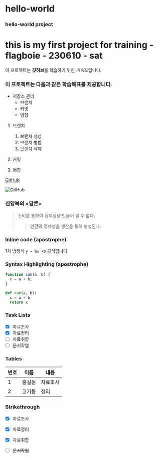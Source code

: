 # hello-world
### hello-world project
# this is my first project for training - flagboie - 230610 - sat

이 프로젝트는 **깃허브**를  학습하기 위한 *가이드*입니다.

### 이 프로젝트는 다음과 같은 학습목표를 제공합니다.
* 저장소 관리
  * 브랜치
  * 커밋
  * 병합

1. 브랜치
   1. 브랜치 생성
   1. 브랜치 병합
   1. 브랜치 삭제
  
1. 커밋
1. 병합

[GitHub](https://github.com)

![GitHub](https://github.com/images/logo.jpg)

### 신영복의 <담론>
> 소비를 통하여 정체성을 만들어 낼 수 없다.
>> 인간의 정체성을 생산을 통해 형성된다.

### Inline code (apostrophe)
1차 방정식 `y = ax +b` 공식입니다.

### Syntax Highlighting (apostrophe)
```javascript
function sum(a, b) {
  x = a + b;
}
```

```python
def sum(a, b):
  x = a + b
  return x
```

### Task Lists
- [X] 자료조사
- [X] 자료정리
- [ ] 자료취합
- [ ] 문서작업

### Tables
번호 | 이름 | 내용 
-----|------|--------
1  | 홍길동 | 자료조사
2  | 고기동 | 정리

### Strikethrough
- [X] 자료조사
- [X] 자료정리
- [X] 자료취합
- [ ] ~~문서작업~~


